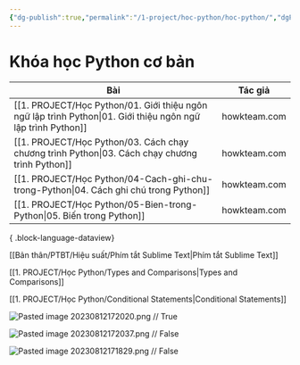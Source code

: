 ```yaml
---
{"dg-publish":true,"permalink":"/1-project/hoc-python/hoc-python/","dgPassFrontmatter":true}
---
```



# Khóa học Python cơ bản

| Bài                                                                                                             | Tác giả      |
| --------------------------------------------------------------------------------------------------------------- | ------------ |
| [[1. PROJECT/Học Python/01. Giới thiệu ngôn ngữ lập trình Python\|01. Giới thiệu ngôn ngữ lập trình Python]] | howkteam.com |
| [[1. PROJECT/Học Python/03. Cách chạy chương trình Python\|03. Cách chạy chương trình Python]]               | howkteam.com |
| [[1. PROJECT/Học Python/04-Cach-ghi-chu-trong-Python\|04. Cách ghi chú trong Python]]                        | howkteam.com |
| [[1. PROJECT/Học Python/05-Bien-trong-Python\|05. Biến trong Python]]                                        | howkteam.com |

{ .block-language-dataview}

[[Bản thân/PTBT/Hiệu suất/Phím tắt Sublime Text\|Phím tắt Sublime Text]]

[[1. PROJECT/Học Python/Types and Comparisons\|Types and Comparisons]]

[[1. PROJECT/Học Python/Conditional Statements\|Conditional Statements]]

![Pasted image 20230812172020.png](/img/user/3.%20RESOURCE/attachments/Pasted%20image%2020230812172020.png)
//
True
<!--SR:!2023-08-25,8,250-->

![Pasted image 20230812172037.png](/img/user/3.%20RESOURCE/attachments/Pasted%20image%2020230812172037.png)
//
False
<!--SR:!2023-08-27,10,250-->

![Pasted image 20230812171829.png](/img/user/3.%20RESOURCE/attachments/Pasted%20image%2020230812171829.png)
//
False
<!--SR:!2023-08-27,10,250-->


